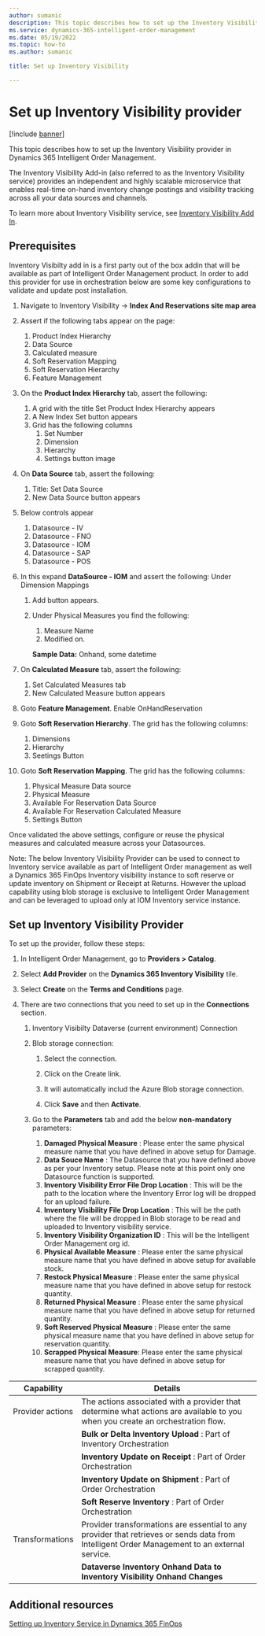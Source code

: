 ```yaml
---
author: sumanic
description: This topic describes how to set up the Inventory Visibility  provider in Dynamics 365 Intelligent Order Management.
ms.service: dynamics-365-intelligent-order-management
ms.date: 05/19/2022
ms.topic: how-to
ms.author: sumanic

title: Set up Inventory Visibility

---
```


# Set up Inventory Visibility provider

[!include [banner](includes/banner.md)]


This topic describes how to set up the Inventory Visibility provider in Dynamics 365 Intelligent Order Management.

The Inventory Visibility Add-in (also referred to as the Inventory Visibility service) provides an independent and highly scalable microservice that enables real-time on-hand inventory change postings and visibility tracking across all your data sources and channels.  
  
To learn more about Inventory Visibility service, see [Inventory Visibility Add In](https://docs.microsoft.com/en-us/dynamics365/supply-chain/inventory/inventory-visibility). 

## Prerequisites

Inventory Visibilty add in is a first party out of the box addin that will be available as part of Intelligent Order Management product.
In order to add this provider for use in orchestration below are some key configurations to validate and update post installation.

1. Navigate to Inventory Visibility -> **Index And Reservations site map area**
1. Assert if the following tabs appear on the page:
    1. Product Index Hierarchy
    2. Data Source
    3. Calculated measure
    4. Soft Reservation Mapping
    5. Soft Reservation Hierarchy
    6. Feature Management
1. On the **Product Index Hierarchy** tab, assert the following:
    1. A grid with the title Set Product Index Hierarchy appears
    2. A New Index Set button appears
    3. Grid has the following columns
        1. Set Number
        2. Dimension
        3. Hierarchy
        4. Settings button image
1. On **Data Source** tab, assert the following:
    1. Title: Set Data Source
    2. New Data Source button appears
1. Below controls appear
    1. Datasource - IV
    2. Datasource - FNO
    3. Datasource - IOM
    4. Datasource - SAP
    5. Datasource - POS
1. In this expand **DataSource - IOM** and assert the following:
    Under Dimension Mappings
    1. Add button appears. 
    2. Under Physical Measures you find the following:
       1. Measure Name
       2. Modified on.

        **Sample Data:**
        Onhand, some datetime
       
1. On **Calculated Measure** tab, assert the following:
    1. Set Calculated Measures tab
    2. New Calculated Measure button appears

1. Goto **Feature Management**. Enable OnHandReservation

1. Goto **Soft Reservation Hierarchy**. The grid has the following columns:
    1. Dimensions
    2. Hierarchy
    3. Seetings Button

1. Goto **Soft Reservation Mapping**. The grid has the following columns:
   1. Physical Measure Data source
   2. Physical Measure
   3. Available For Reservation Data Source
   4. Available For Reservation Calculated Measure
   5. Settings Button

Once validated the above settings, configure or reuse the physical measures and calculated measure across your Datasources.

Note: The below Inventory Visibility Provider can be used to connect to Inventory service available as part of Intelligent Order management as well a Dynamics 365 FinOps Inventory visibility instance to soft reserve or update inventory on Shipment or Receipt at Returns.
However the upload capability using blob storage is exclusive to Intelligent Order Management and can be leveraged to upload only at IOM Inventory service instance.

## Set up Inventory Visibility Provider

To set up the provider, follow these steps: 

1.  In Intelligent Order Management, go to **Providers > Catalog**.

2.  Select **Add Provider** on the **Dynamics 365 Inventory Visibility** tile.

3.  Select **Create** on the **Terms and Conditions** page.

4.  There are two connections that you need to set up in the **Connections** section.

    1. Inventory Visibilty Dataverse (current environment) Connection

    1. Blob storage connection:

        1. Select the connection.

        1. Click on the Create link.

        1. It will automatically includ the Azure Blob storage connection.
        
        1. Click **Save** and then **Activate**.

    1. Go to the **Parameters** tab and add the below **non-mandatory** parameters:

        1. **Damaged Physical Measure** : Please enter the same physical measure name that you have defined in above setup for Damage.
        2. **Data Souce Name** : The Datasource that you have defined above as per your Inventory setup. Please note at this point only one Datasource function is supported.
        3. **Inventory Visibility Error File Drop Location** : This will be the path to the location where the Inventory Error log will be dropped for an upload failure.
        4. **Inventory Visibility File Drop Location** : This will be the path where the file will be dropped in Blob storage to be read and uploaded to Inventory visibility service.
        5. **Inventory Visibility Organization ID** : This will be the Intelligent Order Management org id.
        6. **Physical Available Measure** :  Please enter the same physical measure name that you have defined in above setup for available stock.
        7. **Restock Physical Measure** : Please enter the same physical measure name that you have defined in above setup for restock quantity.
        8. **Returned Physical Measure** : Please enter the same physical measure name that you have defined in above setup for returned quantity.
        9. **Soft Reserved Physical Measure** : Please enter the same physical measure name that you have defined in above setup for reservation quantity.
        10. **Scrapped Physical Measure**: Please enter the same physical measure name that you have defined in above setup for scrapped quantity.


|  Capability | Details |
| ------------------ | -------------------------------- |
|    Provider actions       |The actions associated with a provider that determine what actions are available to you when you create an orchestration flow.   | 
|                           |**Bulk or Delta Inventory Upload** : Part of Inventory Orchestration| 
|                           |**Inventory Update on Receipt** : Part of Order Orchestration| 
|                           |**Inventory Update on Shipment** : Part of Order Orchestration| 
|                           |**Soft Reserve Inventory** : Part of Order Orchestration|
|    Transformations        |Provider transformations are essential to any provider that retrieves or sends data from Intelligent Order Management to an external service. |
|                           |**Dataverse Inventory Onhand Data to Inventory Visibility Onhand Changes**|

## Additional resources

[Setting up Inventory Service in Dynamics 365 FinOps](https://docs.microsoft.com/en-us/dynamics365/supply-chain/inventory/inventory-visibility-setup#inventory-visibility-prerequisites)
